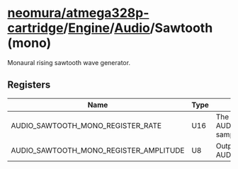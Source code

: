 # [neomura/atmega328p-cartridge](../../../../readme.md)/[Engine](../../../readme.md)/[Audio](../readme.md)/Sawtooth (mono)

Monaural rising sawtooth wave generator.

## Registers

| Name                                   | Type  | Description                                                                                 |
| -------------------------------------- | ----- | ------------------------------------------------------------------------------------------- |
| AUDIO_SAWTOOTH_MONO_REGISTER_RATE      | U16   | The oscillator completes one cycle every 65536 / AUDIO_SAWTOOTH_MONO_REGISTER_RATE samples. |
| AUDIO_SAWTOOTH_MONO_REGISTER_AMPLITUDE | U8    | Output travels from 0 to AUDIO_SAWTOOTH_MONO_REGISTER_AMPLITUDE.                            |
